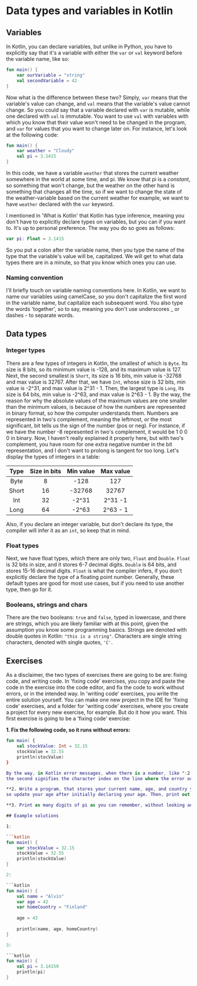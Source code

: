# Data types and variables in Kotlin

## Variables

In Kotlin, you can declare variables, but unlike in Python, you have to explicitly say that it's a variable with either the `var` or `val` keyword before the 
variable name, like so:

```kotlin
fun main() {
    var ourVariable = "string"
    val secondVariable = 42
}
```

Now what is the difference between these two? Simply, `var` means that the variable's value can change, and `val` means that the variable's value cannot
change. So you could say that a variable declared with `var` is mutable, while one declared with `val` is immutable. You want to use `val` with variables 
with which you know that their value won't need to be changed in the program, and `var` for values that you want to change later on. 
For instance, let's look at the following code:

```kotlin
fun main() {
    var weather = "Cloudy"
	val pi = 3.1415
}
```

In this code, we have a variable `weather` that stores the current weather somewhere in the world at some time, and pi. We know that pi is a *constant*,
so something that won't change, but the weather on the other hand is something that changes all the time, so if we want to change the state of the weather-variable 
based on the current weather for example, we want to have `weather` declared with the `var` keyword.

I mentioned in 'What is Kotlin' that Kotlin has type inference, meaning you don't have to explicitly declare types on variables, but you can if you want to. 
It's up to personal preference. The way you do so goes as follows: 

```kotlin
var pi: Float = 3.1415
```

So you put a colon after the variable name, then you type the name of the type that the variable's value will be, capitalized. We will get to what data types 
there are in a minute, so that you know which ones you can use.

### Naming convention

I'll briefly touch on variable naming conventions here. In Kotlin, we want to name our variables using camelCase, so you don't capitalize 
the first word in the variable name, but capitalize each subsequent word. You also type the words 'together', so to say, meaning you 
don't use underscores _ or dashes - to separate words.

## Data types

### Integer types

There are a few types of integers in Kotlin, the smallest of which is `Byte`. Its size is 8 bits, so its minimum value is -128, and its maximum value is 127.
Next, the second smallest is `Short`, its size is 16 bits, min value is -32768 and max value is 32767. 
After that, we have `Int`, whose size is 32 bits, min value is -2^31, and max value is 2^31 - 1. Then, the largest type is `Long`, its size is 64 bits, 
min value is -2^63, and max value is 2^63 - 1. By the way, the reason for why the absolute values of the maximum values are one smaller than the minimum values, 
is because of how the numbers are represented in binary format, so how the computer understands them. Numbers are represented in two's complement, 
meaning the leftmost, or the most significant, bit tells us the sign of the number (pos or neg). For instance, if we have the number -8 represented in two's complement, 
it would be 1 0 0 0 in binary. Now, I haven't really explained it properly here, but with two's complement, you have room for one extra negative number in 
the bit representation, and I don't want to prolong is tangent for too long. Let's display the types of integers in a table:

| Type | Size in bits | Min value | Max value |
| :----:  | :----: | :----: | :----: |
| Byte | 8 | -128 | 127 |
| Short | 16 | -32768 | 32767 |
| Int | 32 | -2^31 | 2^31 -1|
| Long | 64 | -2^63 | 2^63 - 1 |

Also, if you declare an integer variable, but don't declare its type, the compiler will infer it as an `int`, so keep that in mind.

### Float types

Next, we have float types, which there are only two, `Float` and `Double`. `Float` is 32 bits in size, and it stores 6-7 decimal digits. `Double` is 
64 bits, and stores 15-16 decimal digits. `Float` is what the compiler infers, if you don't explicitly declare the type of a floating point number. Generally, 
these default types are good for most use cases, but if you need to use another type, then go for it. 

### Booleans, strings and chars

There are the two booleans: `true` and `false`, typed in lowercase, and there are strings, which you are likely familiar with at this point, given the assumption 
you know some programming basics. Strings are denoted with double quotes in Kotlin: `"this is a string"`. Characters are single string characters, denoted 
with single quotes, `'C'`.

## Exercises

As a disclaimer, the two types of exercises there are going to be are: fixing code, and writing code. In 'fixing code' exercises, you copy and paste the code 
in the exercise into the code editor, and fix the code to work without errors, or in the intended way. In 'writing code' exercises, you write the entire solution 
yourself. You can make one new project in the IDE for 'fixing code' exercises, and a folder for 'writing code' exercises, where you create a project 
for every new exercise, for example. But do it how you want. This first exercise is going to be a 'fixing code' exercise:

**1. Fix the following code, so it runs without errors:**
```kotlin 
fun main( {
    val stockValue: Int = 32.15
    stockValue = 32.55
    println(stocValue)
}

By the way, in Kotlin error messages, when there is a number, like ":2:29", the first number signifies the line of code the error appears on, and 
the second signifies the character index on the line where the error occurs. 

**2. Write a program, that stores your current name, age, and country you live in. Then, let's say your birthday is today, and you need to update your age, 
so update your age after initially declaring your age. Then, print out the variables. **

**3. Print as many digits of pi as you can remember, without looking anything up.**

## Example solutions

1: 

```kotlin
fun main() {
    var stockValue = 32.15
	stockValue = 32.55
	println(stockValue)
}

2: 

```kotlin
fun main() {
    val name = "Alvin"
	var age = 42
	var homeCountry = "Finland"
	
	age = 43
	
	println(name, age, homeCountry)
}

3: 

```kotlin
fun main() {
    val pi = 3.14159
	println(pi)
}
